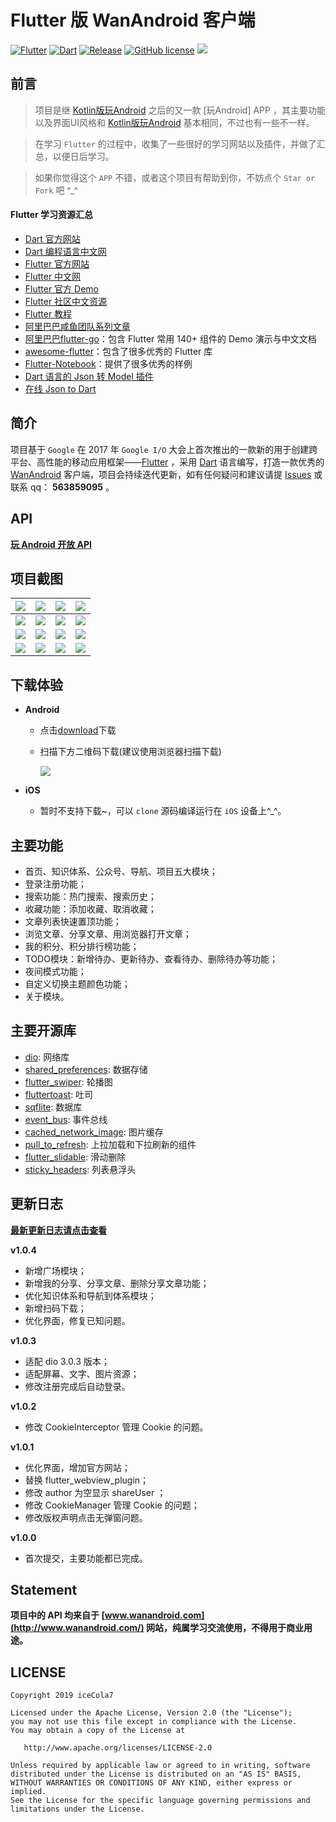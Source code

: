 # Flutter 版 WanAndroid 客户端

[![Flutter][1]][2]  [![Dart][3]][4]  [![Release][5]][6]  [![GitHub license][7]][8]  [![][9]][10] 

[1]:https://img.shields.io/badge/Flutter-1.7.8-5bc7f8.svg
[2]:https://flutter.dev

[3]:https://img.shields.io/badge/Dart-2.4.0%2B-00B4AB.svg
[4]:https://dart.dev

[5]:https://img.shields.io/github/release/iceCola7/flutter_wanandroid.svg
[6]:https://github.com/iceCola7/flutter_wanandroid/releases/latest

[7]:https://img.shields.io/badge/license-Apache%202-blue.svg
[8]:https://github.com/iceCola7/flutter_wanandroid/blob/master/LICENSE

[9]:https://img.shields.io/badge/QQ-563859095-orange.svg
[10]:http://wpa.qq.com/msgrd?v=3&uin=563859095&site=qq&menu=yes

## 前言

> 项目是继 [Kotlin版玩Android](https://github.com/iceCola7/WanAndroid) 之后的又一款 [玩Android] APP ，其主要功能以及界面UI风格和 [Kotlin版玩Android](https://github.com/iceCola7/WanAndroid) 基本相同，不过也有一些不一样。 

> 在学习 `Flutter` 的过程中，收集了一些很好的学习网站以及插件，并做了汇总，以便日后学习。

> 如果你觉得这个 `APP` 不错，或者这个项目有帮助到你，不妨点个 `Star or Fork` 吧 ^_^

#### Flutter 学习资源汇总

- [Dart 官方网站](https://dart.dev/)
- [Dart 编程语言中文网](http://dart.goodev.org/)
- [Flutter 官方网站](https://flutter.dev/)
- [Flutter 中文网](https://flutterchina.club/)
- [Flutter 官方 Demo](https://github.com/flutter/flutter/tree/master/examples/flutter_gallery)
- [Flutter 社区中文资源](https://flutter.cn/)
- [Flutter 教程](https://guoshuyu.cn/home/wx/Flutter-1.html)
- [阿里巴巴咸鱼团队系列文章](https://www.yuque.com/xytech/flutter)
- [阿里巴巴flutter-go](https://github.com/alibaba/flutter-go)：包含 Flutter 常用 140+ 组件的 Demo 演示与中文文档
- [awesome-flutter](https://github.com/Solido/awesome-flutter)：包含了很多优秀的 Flutter 库
- [Flutter-Notebook](https://github.com/OpenFlutter/Flutter-Notebook)：提供了很多优秀的样例
- [Dart 语言的 Json 转 Model 插件](https://github.com/neverwoodsS/idea_dart_json_format)
- [在线 Json to Dart](https://javiercbk.github.io/json_to_dart)

## 简介

项目基于 `Google` 在 2017 年 `Google I/O` 大会上首次推出的一款新的用于创建跨平台、高性能的移动应用框架——[Flutter](https://flutter.dev) ，采用 [Dart](https://dart.dev) 语言编写，打造一款优秀的 [WanAndroid](https://github.com/iceCola7/flutter_wanandroid) 客户端，项目会持续迭代更新，如有任何疑问和建议请提 [Issues](https://github.com/iceCola7/flutter_wanandroid/issues) 或联系 qq： **563859095** 。

## API
[**玩 Android 开放 API**](http://www.wanandroid.com/blog/show/2)

## 项目截图

| ![](screenshot/01.jpg) | ![](screenshot/02.jpg) | ![](screenshot/03.jpg) | ![](screenshot/04.jpg) |
| --- | --- | --- | --- |
| ![](screenshot/05.jpg) | ![](screenshot/06.jpg) | ![](screenshot/07.jpg) | ![](screenshot/08.jpg) |
| ![](screenshot/09.jpg) | ![](screenshot/10.jpg) | ![](screenshot/11.jpg) | ![](screenshot/12.jpg) |
| ![](screenshot/13.jpg) | ![](screenshot/14.jpg) | ![](screenshot/15.jpg) | ![](screenshot/16.jpg) |

## 下载体验

- **Android**
    - 点击[download](https://github.com/iceCola7/flutter_wanandroid/raw/master/android/release/flutter_wanandroid.apk)下载
    - 扫描下方二维码下载(建议使用浏览器扫描下载)
    
        ![](screenshot/qr-code.png)
        
- **iOS**
    - 暂时不支持下载~，可以 `clone` 源码编译运行在 `iOS` 设备上^_^。

## 主要功能

- 首页、知识体系、公众号、导航、项目五大模块；
- 登录注册功能；
- 搜索功能：热门搜索、搜索历史；
- 收藏功能：添加收藏、取消收藏；
- 文章列表快速置顶功能；
- 浏览文章、分享文章、用浏览器打开文章；
- 我的积分、积分排行榜功能；
- TODO模块：新增待办、更新待办、查看待办、删除待办等功能；
- 夜间模式功能；
- 自定义切换主题颜色功能；
- 关于模块。

## 主要开源库

- [dio](https://github.com/flutterchina/dio): 网络库
- [shared_preferences](https://pub.dartlang.org/packages/shared_preferences): 数据存储
- [flutter_swiper](https://github.com/best-flutter/flutter_swiper): 轮播图
- [fluttertoast](https://github.com/PonnamKarthik/FlutterToast): 吐司
- [sqflite](https://pub.flutter-io.cn/packages/sqflite): 数据库
- [event_bus](https://github.com/marcojakob/dart-event-bus): 事件总线
- [cached_network_image](https://github.com/renefloor/flutter_cached_network_image): 图片缓存
- [pull_to_refresh](https://github.com/peng8350/flutter_pulltorefresh): 上拉加载和下拉刷新的组件
- [flutter_slidable](https://github.com/letsar/flutter_slidable): 滑动删除
- [sticky_headers](https://github.com/fluttercommunity/flutter_sticky_headers): 列表悬浮头

## 更新日志

**[最新更新日志请点击查看](https://github.com/iceCola7/flutter_wanandroid/releases)**

**v1.0.4**

- 新增广场模块；
- 新增我的分享、分享文章、删除分享文章功能；
- 优化知识体系和导航到体系模块；
- 新增扫码下载；
- 优化界面，修复已知问题。

**v1.0.3**

- 适配 dio 3.0.3 版本；
- 适配屏幕、文字、图片资源；
- 修改注册完成后自动登录。

**v1.0.2**

- 修改 CookieInterceptor 管理 Cookie 的问题。

**v1.0.1**

- 优化界面，增加官方网站；
- 替换 flutter_webview_plugin；
- 修改 author 为空显示 shareUser ；
- 修改 CookieManager 管理 Cookie 的问题；
- 修改版权声明点击无弹窗问题。

**v1.0.0**

- 首次提交，主要功能都已完成。

## Statement

**项目中的 API 均来自于 [www.wanandroid.com](http://www.wanandroid.com/) 网站，纯属学习交流使用，不得用于商业用途。**

## LICENSE

```
Copyright 2019 iceCola7 

Licensed under the Apache License, Version 2.0 (the "License");
you may not use this file except in compliance with the License.
You may obtain a copy of the License at

   http://www.apache.org/licenses/LICENSE-2.0

Unless required by applicable law or agreed to in writing, software
distributed under the License is distributed on an "AS IS" BASIS,
WITHOUT WARRANTIES OR CONDITIONS OF ANY KIND, either express or implied.
See the License for the specific language governing permissions and
limitations under the License.
```
